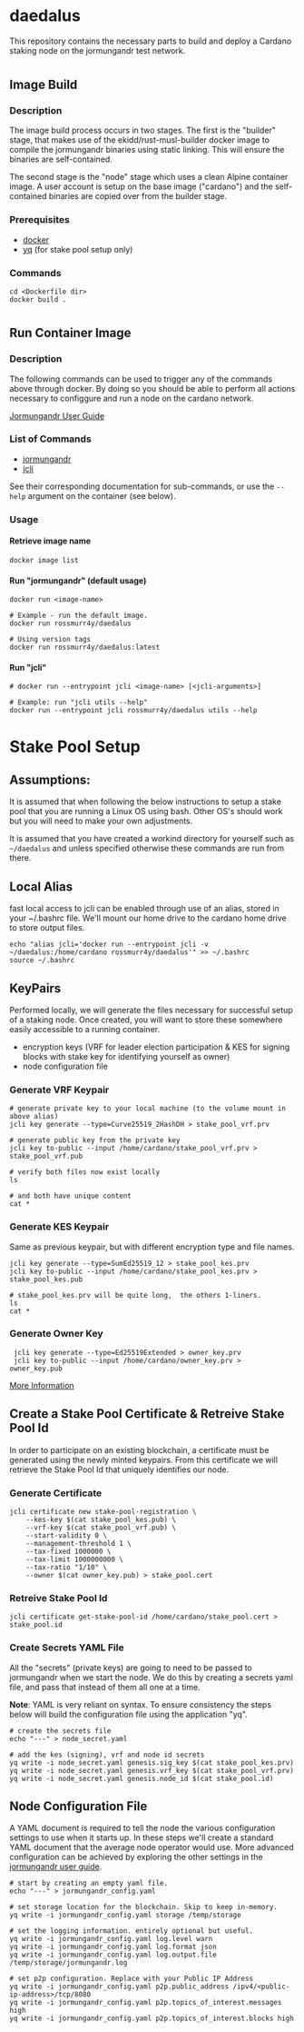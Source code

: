 # daedalus

This repository contains the necessary parts to build and deploy a Cardano staking node on the jormungandr test network.
#
## Image Build

### Description
The image build process occurs in two stages. The first is the "builder" stage, that makes use of the ekidd/rust-musl-builder docker image to compile the jormungandr binaries using static linking. This will ensure the binaries are self-contained.

The second stage is the "node" stage which uses a clean Alpine container image. A user account is setup on the base image ("cardano") and the self-contained binaries are copied over from the builder stage.

### Prerequisites
- [docker](https://docs.docker.com/install/)
- [yq](https://mikefarah.github.io/yq/) (for stake pool setup only)

### Commands
```
cd <Dockerfile dir>
docker build .
```
#
## Run Container Image

### Description
The following commands can be used to trigger any of the commands above through docker. By doing so you should be able to perform all actions necessary to configgure and run a node on the cardano network.

[Jormungandr User Guide](https://input-output-hk.github.io/jormungandr/introduction.html)

### List of Commands
- [jormungandr](https://input-output-hk.github.io/jormungandr/introduction.html)
- [jcli](https://input-output-hk.github.io/jormungandr/jcli/introduction.html)

See their corresponding documentation for sub-commands, or use the ```--help``` argument on the container (see below).

### Usage

#### Retrieve image name
```
docker image list
```

#### Run "jormungandr" (default usage)
```
docker run <image-name>

# Example - run the default image.
docker run rossmurr4y/daedalus

# Using version tags
docker run rossmurr4y/daedalus:latest
```

#### Run "jcli"
```
# docker run --entrypoint jcli <image-name> [<jcli-arguments>]

# Example: run "jcli utils --help"
docker run --entrypoint jcli rossmurr4y/daedalus utils --help
```
#
# Stake Pool Setup

## Assumptions:

It is assumed that when following the below instructions to setup a stake pool that you are running a Linux OS using bash. Other OS's should work but you will need to make your own adjustments.

It is assumed that you have created a workind directory for yourself such as ```~/daedalus``` and unless specified otherwise these commands are run from there.

## Local Alias

fast local access to jcli can be enabled through use of an alias, stored in your ~/.bashrc file. We'll mount our home drive to the cardano home drive to store output files.

```
echo "alias jcli='docker run --entrypoint jcli -v ~/daedalus:/home/cardano rossmurr4y/daedalus'" >> ~/.bashrc
source ~/.bashrc
```

## KeyPairs

Performed locally, we will generate the files necessary for successful setup of a staking node. Once created, you will want to store these somewhere easily accessible to a running container.

- encryption keys (VRF for leader election participation & KES for signing blocks with stake key for identifying yourself as owner)
- node configuration file

### Generate VRF Keypair
```
# generate private key to your local machine (to the volume mount in above alias)
jcli key generate --type=Curve25519_2HashDH > stake_pool_vrf.prv

# generate public key from the private key
jcli key to-public --input /home/cardano/stake_pool_vrf.prv > stake_pool_vrf.pub

# verify both files now exist locally
ls

# and both have unique content
cat *
```

### Generate KES Keypair
Same as previous keypair, but with different encryption type and file names.
```
jcli key generate --type=SumEd25519_12 > stake_pool_kes.prv
jcli key to-public --input /home/cardano/stake_pool_kes.prv > stake_pool_kes.pub

# stake_pool_kes.prv will be quite long,  the others 1-liners.
ls
cat *
```

### Generate Owner Key
```
 jcli key generate --type=Ed25519Extended > owner_key.prv
 jcli key to-public --input /home/cardano/owner_key.prv > owner_key.pub
```

[More Information](https://input-output-hk.github.io/jormungandr/stake_pool/registering_stake_pool.html)

## Create a Stake Pool Certificate & Retreive Stake Pool Id

In order to participate on an existing blockchain, a certificate must be generated using the newly minted keypairs. From this certificate we will retrieve the Stake Pool Id that uniquely identifies our node.

### Generate Certificate
```
jcli certificate new stake-pool-registration \
    --kes-key $(cat stake_pool_kes.pub) \
    --vrf-key $(cat stake_pool_vrf.pub) \
    --start-validity 0 \
    --management-threshold 1 \
    --tax-fixed 1000000 \
    --tax-limit 1000000000 \
    --tax-ratio "1/10" \
    --owner $(cat owner_key.pub) > stake_pool.cert
```

### Retreive Stake Pool Id
```
jcli certificate get-stake-pool-id /home/cardano/stake_pool.cert > stake_pool.id
```

### Create Secrets YAML File
All the "secrets" (private keys) are going to need to be passed to jormungandr when we start the node. We do this by creating a secrets yaml file, and pass that instead of them all one at a time.

**Note**: YAML is very reliant on syntax. To ensure consistency the steps below will build the configuration file using the application "yq".

```
# create the secrets file
echo "---" > node_secret.yaml

# add the kes (signing), vrf and node id secrets
yq write -i node_secret.yaml genesis.sig_key $(cat stake_pool_kes.prv)
yq write -i node_secret.yaml genesis.vrf_key $(cat stake_pool_vrf.prv)
yq write -i node_secret.yaml genesis.node_id $(cat stake_pool.id)
```

## Node Configuration File
A YAML document is required to tell the node the various configuration settings to use when it starts up. In these steps we'll create a standard YAML document that the average node operator would use. More advanced configuration can be achieved by exploring the other settings in the [jormungandr user guide](https://input-output-hk.github.io/jormungandr/configuration/introduction.html).

```
# start by creating an empty yaml file.
echo "---" > jormungandr_config.yaml

# set storage location for the blockchain. Skip to keep in-memory.
yq write -i jormungandr_config.yaml storage /temp/storage

# set the logging information. entirely optional but useful.
yq write -i jormungandr_config.yaml log.level warn
yq write -i jormungandr_config.yaml log.format json
yq write -i jormungandr_config.yaml log.output.file /temp/storage/jormungandr.log

# set p2p configuration. Replace with your Public IP Address
yq write -i jormungandr_config.yaml p2p.public_address /ipv4/<public-ip-address>/tcp/8080
yq write -i jormungandr_config.yaml p2p.topics_of_interest.messages high
yq write -i jormungandr_config.yaml p2p.topics_of_interest.blocks high
```

## 